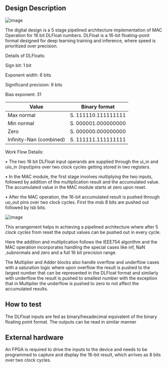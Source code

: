 <!---

This file is used to generate your project datasheet. Please fill in the information below and delete any unused
sections.

You can also include images in this folder and reference them in the markdown. Each image must be less than
512 kb in size, and the combined size of all images must be less than 1 MB.
-->

## Design Description
![image](https://github.com/user-attachments/assets/0fc2ef2e-91de-476d-ae27-c15f03bbb6f4)

The digital design is a 5 stage pipelined architecture implementation of MAC Operation for 16 bit DLFloat numbers. DLFloat is a 16-bit floating-point format designed for deep learning training and inference, where speed is prioritized over precision.

Details of DLFloats:

Sign bit: 1 bit

Exponent width: 6 bits

Significand precision: 9 bits

Bias exponent: 31


| Value                  | Binary format             |
|------------------------|---------------------------|
| Max normal             | S. 111110.111111111        |
| Min normal             | S. 000001.000000000        |
| Zero                   | S. 000000.000000000        |
| Infinity-Nan (combined) | S. 111111.111111111        |


 Work Flow Details:
 
•	The two 16 bit DLFloat input operands are supplied through the ui_in and uio_in (input)pins over two clock cycles getting stored in two registers.

•	In the MAC module, the first stage involves multiplying the two inputs, followed by addition of the multiplication result and the accumulated value. The accumulated value in the MAC module starts at zero upon reset. 

•	After the MAC operation, the 16-bit accumulated result is pushed through uo_out pins over two clock cycles. First the msb 8 bits are pushed out followed by lsb bits.

![image](https://github.com/user-attachments/assets/aeb56247-fc7e-4823-b9f9-1acdaddd2d44)


This arrangement helps in achieving a pipelined architecture where after 5 clock cycles from reset the output values can be pushed out in every cycle. 

Here the addition and multiplication follows the IEEE754 algorithm and the MAC operation incorporates handling the special cases like inf, NaN ,subnormals and zero and a full 16 bit precision range.

The Multiplier and Adder blocks also handle overflow and underflow cases with a saturation logic where upon overflow the result is pushed to the largest number that can be represented in the DLFloat format and similarly with underflow the result is pushed to smallest number with the exception that in Multiplier the underflow is pushed to zero to not affect the accumulated results.



## How to test

The DLFloat inputs are fed as binary/hexadecimal equivalent of the binary floating point format. The outputs can be read in similar manner

## External hardware

An FPGA is required to drive the inputs to the device and needs to be programmed to capture and display the 16-bit result, which arrives as 8 bits over two clock cycles.
